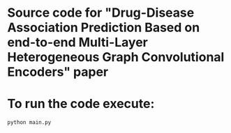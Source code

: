 # Source code for "Drug-Disease Association Prediction Based on end-to-end Multi-Layer Heterogeneous Graph Convolutional Encoders" paper

# To run the code execute:
`python main.py`